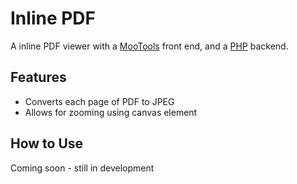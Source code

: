 Inline PDF
===========

A inline PDF viewer with a [MooTools](http://mootools.net/) front end, and a [PHP](http://php.net) backend.

Features
--------

* Converts each page of PDF to JPEG
* Allows for zooming using canvas element


How to Use
----------

Coming soon - still in development